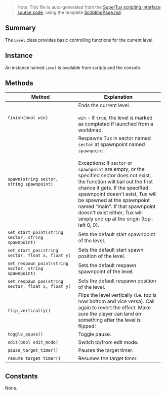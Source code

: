 > Note: This file is auto-generated from the [SuperTux scripting interface source code](https://github.com/SuperTux/supertux/tree/master/src/scripting), using the template [ScriptingPage.md](https://github.com/SuperTux/wiki/tree/master/templates/ScriptingPage.md).

Summary
-------

The `Level` class provides basic controlling functions for the current level.

Instance
--------

An instance named `Level` is available from scripts and the console. 

Methods
-------

Method | Explanation
-------|-------
`finish(bool win)` | Ends the current level. <br /><br /> `win` - If `true`, the level is marked as completed if launched from a worldmap. 
`spawn(string sector, string spawnpoint)` | Respawns Tux in sector named `sector` at spawnpoint named `spawnpoint`. <br /><br /> Exceptions: If `sector` or `spawnpoint` are empty, or the specified sector does not exist, the function will bail out the first chance it gets. If the specified spawnpoint doesn't exist, Tux will be spawned at the spawnpoint named “main”. If that spawnpoint doesn't exist either, Tux will simply end up at the origin (top-left 0, 0). 
`set_start_point(string sector, string spawnpoint)` | Sets the default start spawnpoint of the level. 
`set_start_pos(string sector, float x, float y)` | Sets the default start spawn position of the level. 
`set_respawn_point(string sector, string spawnpoint)` | Sets the default respawn spawnpoint of the level. 
`set_respawn_pos(string sector, float x, float y)` | Sets the default respawn position of the level. 
`flip_vertically()` | Flips the level vertically (i.e. top is now bottom and vice versa). Call again to revert the effect. Make sure the player can land on something after the level is flipped! 
`toggle_pause()` | Toggle pause. 
`edit(bool edit_mode)` | Switch to/from edit mode. 
`pause_target_timer()` | Pauses the target timer. 
`resume_target_timer()` | Resumes the target timer. 


Constants
---------

None.
